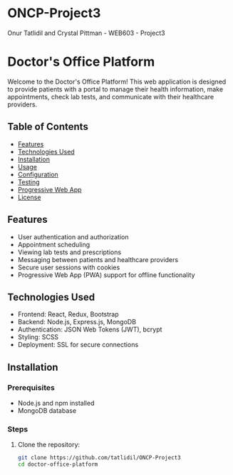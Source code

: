 # ONCP-Project3
Onur Tatlidil and Crystal Pittman - WEB603 - Project3  
# Doctor's Office Platform

Welcome to the Doctor's Office Platform! This web application is designed to provide patients with a portal to manage their health information, make appointments, check lab tests, and communicate with their healthcare providers.

## Table of Contents

- [Features](#features)
- [Technologies Used](#technologies-used)
- [Installation](#installation)
- [Usage](#usage)
- [Configuration](#configuration)
- [Testing](#testing)
- [Progressive Web App](#progressive-web-app)
- [License](#license)

## Features

- User authentication and authorization
- Appointment scheduling
- Viewing lab tests and prescriptions
- Messaging between patients and healthcare providers
- Secure user sessions with cookies
- Progressive Web App (PWA) support for offline functionality

## Technologies Used

- Frontend: React, Redux, Bootstrap
- Backend: Node.js, Express.js, MongoDB
- Authentication: JSON Web Tokens (JWT), bcrypt
- Styling: SCSS
- Deployment: SSL for secure connections

## Installation

### Prerequisites

- Node.js and npm installed
- MongoDB database

### Steps

1. Clone the repository:
   ```bash
   git clone https://github.com/tatlidil/ONCP-Project3
   cd doctor-office-platform

